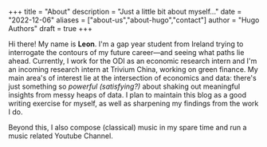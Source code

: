 +++
title = "About"
description = "Just a little bit about myself..."
date = "2022-12-06"
aliases = ["about-us","about-hugo","contact"]
author = "Hugo Authors"
draft = true
+++

Hi there! My name is **Leon**. I'm a gap year student from Ireland trying to interrogate the contours of my future career—and seeing what paths lie ahead. Currently, I work for the ODI as an economic research intern and I'm an incoming research intern at Trivium China, working on green finance. My main area's of interest lie at the intersection of economics and data: there's just something so *powerful (satisfying?)* about shaking out meaningful insights from messy heaps of data. I plan to maintain this blog as a good writing exercise for myself, as well as sharpening my findings from the work I do.

Beyond this, I also compose (classical) music in my spare time and run a music related Youtube Channel.



